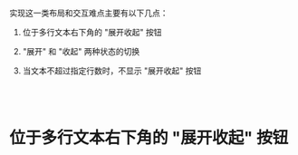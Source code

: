 <br>

实现这一类布局和交互难点主要有以下几点：

1. 位于多行文本右下角的 "展开收起" 按钮

2. "展开" 和 "收起" 两种状态的切换

3. 当文本不超过指定行数时，不显示 "展开收起" 按钮

<br><br>

# 位于多行文本右下角的 "展开收起" 按钮
